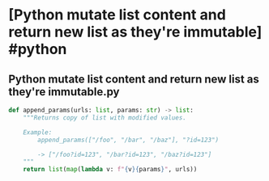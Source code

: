 # [Python mutate list content and return new list as they're immutable] #python

## Python mutate list content and return new list as they're immutable.py

```python
def append_params(urls: list, params: str) -> list:
    """Returns copy of list with modified values.

    Example:
        append_params(["/foo", "/bar", "/baz"], "?id=123")

		-> ["/foo?id=123", "/bar?id=123", "/baz?id=123"]
    """
    return list(map(lambda v: f"{v}{params}", urls))
```

